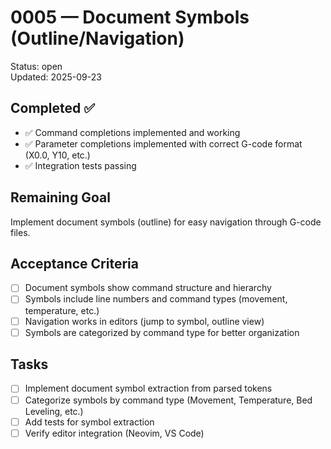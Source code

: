 # 0005 — Document Symbols (Outline/Navigation)

Status: open  
Updated: 2025-09-23

## Completed ✅
- ✅ Command completions implemented and working
- ✅ Parameter completions implemented with correct G-code format (X0.0, Y10, etc.)
- ✅ Integration tests passing

## Remaining Goal
Implement document symbols (outline) for easy navigation through G-code files.

## Acceptance Criteria
- [ ] Document symbols show command structure and hierarchy
- [ ] Symbols include line numbers and command types (movement, temperature, etc.)
- [ ] Navigation works in editors (jump to symbol, outline view)
- [ ] Symbols are categorized by command type for better organization

## Tasks
- [ ] Implement document symbol extraction from parsed tokens
- [ ] Categorize symbols by command type (Movement, Temperature, Bed Leveling, etc.)
- [ ] Add tests for symbol extraction
- [ ] Verify editor integration (Neovim, VS Code)
